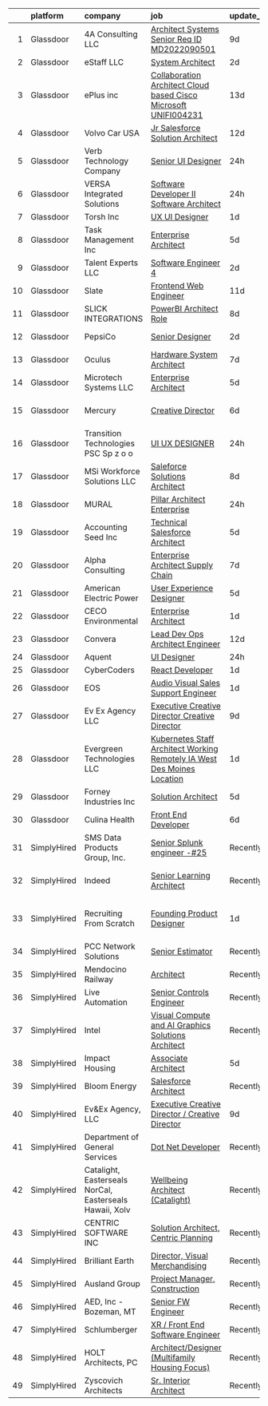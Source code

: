 

|    | platform    | company                                                 | job                                                                                                                                                                                                                                                                                                                                                                                                                                                                                                                                                                                                                                                                                                                                                                                                                                                                                                                                                                                                                                                                                                                                                                                                                                                                                                                                                                                                                                                           | update_time   | location                        |
|---:|:------------|:--------------------------------------------------------|:--------------------------------------------------------------------------------------------------------------------------------------------------------------------------------------------------------------------------------------------------------------------------------------------------------------------------------------------------------------------------------------------------------------------------------------------------------------------------------------------------------------------------------------------------------------------------------------------------------------------------------------------------------------------------------------------------------------------------------------------------------------------------------------------------------------------------------------------------------------------------------------------------------------------------------------------------------------------------------------------------------------------------------------------------------------------------------------------------------------------------------------------------------------------------------------------------------------------------------------------------------------------------------------------------------------------------------------------------------------------------------------------------------------------------------------------------------------|:--------------|:--------------------------------|
|  1 | Glassdoor   | 4A Consulting  LLC                                      | [Architect Systems   Senior  Req ID  MD2022090501 ](https://www.glassdoor.com/partner/jobListing.htm?pos=116&ao=1110586&s=58&guid=000001834000f27683a2a82a951f7201&src=GD_JOB_AD&t=SR&vt=w&ea=1&cs=1_c06ef622&cb=1663226147834&jobListingId=1008118655197&cpc=9908D8D4413DBB8A&jrtk=3-0-1gd001sl2kf3v801-1gd001slokcko800-ac0088144f261ed5--6NYlbfkN0BGCizsxE9aitO1vUpkCOkNjA4khoJ4428dqsWOkAa76xwerZKu-0wJEG9hz03oHvEiocMmCqk0OIWqrvbqU89P_Nk0sRkvRcCMBjaOqU8zsnzxBSIilXQ5rGcvlisutSrVImusP7DS61mHQQ-05lLYXHc1befoy7H3xL3UvLZZLL1IVE3w4HJyZrewOpIVO3LiLGR-ecZssjcTSwCH7lXkJp0VHB_nnvrepSAUyLV3SNUCY8Tq1UkND1of50fxQTgzui7adNY_6KMW32Nk8lu0qrec688D0-pIZZ_OEVuva5PdizxQpWApO4aDHtN_b-Mbcg3jZWSCAFZZqofndjkUDCev1dyN_SgVy46n1YXoOu1kjZQHM_f1gm7S6NPdNESVoEd6FDq0G5m8JwUrd_hf47tDi5gyn0of9QoaWhwD-XXTO6P2VfIqx-7iolEymKzNR2Fw3mkWo_j8k-c8VuB_rv8uaMiFi8BgagcvFr5TBwmkPhsknrTUgAOFezTdO0T51S2Fmqcv3m-VDDuJ5ANIziki_-akuII%3D)                                                                                                                                                                                                                                                                                                                                                                                                                                                                                                                                    | 9d            | Baltimore, MD                   |
|  2 | Glassdoor   | eStaff LLC                                              | [System Architect](https://www.glassdoor.com/partner/jobListing.htm?pos=106&ao=1110586&s=58&guid=000001834000f27683a2a82a951f7201&src=GD_JOB_AD&t=SR&vt=w&ea=1&cs=1_019d7b66&cb=1663226147833&jobListingId=1008134592847&cpc=923E3B470662C757&jrtk=3-0-1gd001sl2kf3v801-1gd001slokcko800-3606e9f74670f821--6NYlbfkN0DrMgkuVzpPEASVDUHZGfVVKiOt2tdeIRT1Z6TsX04wg7nCrZ5QZOw_qfdoXJ50Ghug3E2hMBBrmYDGJ-f-BM7goBLn8i3O0YTIZfJmtzeUC8l5mnNnFKhM3qKxIjYAz5Zr6IJf_3VJif9cv-xp1vvOaVroqT-m0XGZE8UOrgma7AEYpSNfpwcKivSJKFz4CBGMiNcySTTgPWwvvnH2dsMXzuabMcWZJY-2vS1edjuzdQWCI62-ZdChgdgm20e-PF4A8xH0Ktsb9OwIdNsntqvxezvLA4cUE5cwWu6bPPOaMGcnI2SOrnk5X2uC6YfwR_fNHPmkxoN5VvM9fJmiJ6ZhVO9UfgB0YaJ6e0sr5Pp7PixZY75YSoek4gVFkWIQp-ESgxPPs1nwRIzULofjKtnBA_66-A9ihTV7r3ROdc2XQrW0m8JksapDMxe1Fagjow3KD0TsrlUroVFdyUk1NZt26kDGYrBX3UFNo-CeWZBnnyBLMCzQ0gUIpZ6jnlYKjeU%3D)                                                                                                                                                                                                                                                                                                                                                                                                                                                                                                                                                                                                     | 2d            | Hilliard, OH                    |
|  3 | Glassdoor   | ePlus inc                                               | [Collaboration Architect  Cloud based   Cisco   Microsoft    UNIFI004231](https://www.glassdoor.com/partner/jobListing.htm?pos=108&ao=1110586&s=58&guid=000001834000f27683a2a82a951f7201&src=GD_JOB_AD&t=SR&vt=w&ea=1&cs=1_7ca50da2&cb=1663226147833&jobListingId=1008111501003&cpc=47CFDC01B3F81FAC&jrtk=3-0-1gd001sl2kf3v801-1gd001slokcko800-145419c00ece1ac5--6NYlbfkN0B4q5ZfxtiYuHthRCrlNTaH3IgnRrb9iipLWN6eJD-7mZ_ik5fnnuNKhefJl6Hd361Yl6PZgXliU_tR5RV7_TL4njM3YwuRYc43Z4IfFxjfcBfirQSRCYblghb2-5P3vKrojnzRJnYj7coYTuNhkT7_aWltj0nCFX0-n_0TzyFsZArV_0CFrB2AsoBLGrUV5pxEXArfRrIS5zgoDO-6YjJrOepCFpawjcTjGVZEkQbVtG5Ax5Um99lk7QOvZV_oXYb-OLNs1LUJbE90CsGwpOntYoBoqEdhR7iPezHV_JInjf7xxpQOiCJ9zEGyBlO2j0i97TA3twKfO3Qqxxe2Heh8Earjy_s9TFnGpIcFMLqYfE5YpTxoKcOoifQcV4oDsg1wcDkhsJeiN9ThyidChKvlqt04iK7KAjPXZQfuZBlPbDsjjPq0dPBqutpFaj66wkotA18Y6zLj_7LtZmLAtsM69om3KbMmNsXNGVaAuT42arngSBPHLV4eJbTr_E9Ax6pymGbemAZ_MYoN_E_aSC8sT-BbQMXpgcH-8bFMaFGJ0YcJ7_dLq3PU_yMWKCDERw8WCXTAQiN_7mO8NaMjrMvC)                                                                                                                                                                                                                                                                                                                                                                                                                                                            | 13d           | Remote                          |
|  4 | Glassdoor   | Volvo Car USA                                           | [Jr Salesforce Solution Architect](https://www.glassdoor.com/partner/jobListing.htm?pos=104&ao=1110586&s=58&guid=000001834000f27683a2a82a951f7201&src=GD_JOB_AD&t=SR&vt=w&ea=1&cs=1_6c7f29ea&cb=1663226147833&jobListingId=1008114221321&cpc=870769263AED881C&jrtk=3-0-1gd001sl2kf3v801-1gd001slokcko800-8895955db7092102--6NYlbfkN0AO-lx13pzomzdSppJUWL3QXsQT8oyFk4U4LWH8QC50Ctogpds75WzduLbwVCt0i-ZrUHt8k36owMUDCSV4qAr0CS75ll3MzvkkwJvSla3IzsC9_BvG2WEVBRbb8LPcOz-eyID65ahjECUD7PQLg-FmCtFYjODmk0gFBA9DIh81l81LtSj1WxXyRmR4_sn95lDEbNvnw8zSNGrvK1DTCKZzRgboX7oUs_VCMO_N5dTKEHUHu8gFpvPcG69tfgKeizWIcRL73EurvmXbKnveg3DacTb7dFkJVNQNE8kG4BqPxYn8HBmqh45r-wqYWJyxLKv77Np3mPA5ONpFSyZ95LV7tsxbFPs45aLAtodvZktWiZsZ2ArF8SVqnm5WiuNW5jSaUgGSjInRc1-P-gR8Iq-1Id0X-cuNNLtZkGYN4bV4Ls8N7RYUOUhAGs_C1cwlZj8pNnSQaS33FY11hsvkbJ5v2xQkHjMTmmZDwCV4mM3CP3fAhME1gV8OZKRmIuM559Y_ORfr1SfzPN6j3qHaebND)                                                                                                                                                                                                                                                                                                                                                                                                                                                                                                                                                                   | 12d           | Mahwah, NJ                      |
|  5 | Glassdoor   | Verb Technology Company                                 | [Senior UI Designer](https://www.glassdoor.com/partner/jobListing.htm?pos=117&ao=1136043&s=58&guid=000001834000f27683a2a82a951f7201&src=GD_JOB_AD&t=SR&vt=w&ea=1&cs=1_284bbd87&cb=1663226147834&jobListingId=1008139374564&jrtk=3-0-1gd001sl2kf3v801-1gd001slokcko800-a21e7d0bf2dbc785-)                                                                                                                                                                                                                                                                                                                                                                                                                                                                                                                                                                                                                                                                                                                                                                                                                                                                                                                                                                                                                                                                                                                                                                      | 24h           | Remote                          |
|  6 | Glassdoor   | VERSA Integrated Solutions                              | [Software Developer II Software Architect](https://www.glassdoor.com/partner/jobListing.htm?pos=103&ao=1110586&s=58&guid=000001834000f27683a2a82a951f7201&src=GD_JOB_AD&t=SR&vt=w&ea=1&cs=1_13c74e80&cb=1663226147833&jobListingId=1008139704686&cpc=EE7F0D06914A6BE7&jrtk=3-0-1gd001sl2kf3v801-1gd001slokcko800-f7a690b0c55f8e08--6NYlbfkN0CWCJSGUIUF-Yq3qKQ8OSRXtWVl8quohR2ewVP8TxwXYnzP64Jjm1i8h0HojawBlrH8-lWzom0FH-EtFMCyIfeZ1mFJryghIDYDbarZcea4rUYywEjr9f5RmpiV-KZabtngfZzhoK5QDMSpAIwE7rsQIsghtLNVDoLTrlZ7ZutYllDcSKuO6mgBuiZYFYrEi7wthIeT4PGaRZb1FZ2wlSqVSVtbgXqe572JAqwdHsmtlERWMHP41MdNl7wTOevwVfjVUHPq3bGCKhaAkn129nxzeikeb0Y7fvPWCbFSJfhojOsW6OA8Ot8V2v-D4o7nMo2ULZjn0KXi3r-sQYvOGTM_7SLBT8b2ebe6QevQpo_oPh9kJdOzv9ZeIG7BAtkW3KOcCejKIxKC3tnqVggoFQ8Jrk1qfBHjLW2w_x6bkErbQF837HhlpZ0g1izPos_3bqvtyAL6awiBwWdYPUJj6r0XwIUjDrClS6FWKm3-JXCYJPF06MNzFhPT-NH3kLlHWswSXCJ586DD8LZoAcgkepvK)                                                                                                                                                                                                                                                                                                                                                                                                                                                                                                                                                           | 24h           | Remote                          |
|  7 | Glassdoor   | Torsh Inc                                               | [UX UI Designer](https://www.glassdoor.com/partner/jobListing.htm?pos=119&ao=1136043&s=58&guid=000001834000f27683a2a82a951f7201&src=GD_JOB_AD&t=SR&vt=w&ea=1&cs=1_ac838806&cb=1663226147834&jobListingId=1008137098684&jrtk=3-0-1gd001sl2kf3v801-1gd001slokcko800-30835094c5daa7ec-)                                                                                                                                                                                                                                                                                                                                                                                                                                                                                                                                                                                                                                                                                                                                                                                                                                                                                                                                                                                                                                                                                                                                                                          | 1d            | Remote                          |
|  8 | Glassdoor   | Task Management  Inc                                    | [Enterprise Architect](https://www.glassdoor.com/partner/jobListing.htm?pos=111&ao=1110586&s=58&guid=000001834000f27683a2a82a951f7201&src=GD_JOB_AD&t=SR&vt=w&ea=1&cs=1_53a2473f&cb=1663226147833&jobListingId=1008128870857&cpc=AC285F3A3ECA6BB0&jrtk=3-0-1gd001sl2kf3v801-1gd001slokcko800-587c63a7b3f2a9be--6NYlbfkN0BvIALFv9G1jpGwK5UsNergzB8AM8gSE4lxfMwFE-xD_GJ2xkjIk_Ah2vb31TCaHdNswcKi1oH3oawR9mHqF3t9cO_LUNWyrZQ_e4ZNu8VJPMYZMdKOeTY_01k_NAorz8v8qzG2_Bvtd38hcw4_WdKK-9EM3dn33FnR-FMVl3n68vQMLfvx5NSqGPWChlZDCEpnOYKdp2OyXDiwISczMpXuolPs_vCiDHTRWbGPUgGgdDbbrBtrRhoYWhMgF4GdFObjkTWlyiykJVT0JQ8J7kkOMLVARWM5o0vE3D5Gd4NIYKY33knAInEV2mAwFVOLNWRHUB03Oi4MtaM2q7qj1SwT1xKS9H_0nMmBMLSw7QuSNHQbv7CyfZtZxd_7_AQDkNiIh9g_yxBV_1MiOO0V0XTflcrBJXBaDbBcy1fQhA1Aaypu59KBnfvDHVWZ24R1ahHrY1UPbCRNsyZ9_roVMS5XLZdzbwyTbBPhLhIg-rxPptAV7sE015Embi3ALe3XjmuUtauEF9TyeA%3D%3D)                                                                                                                                                                                                                                                                                                                                                                                                                                                                                                                                                                                   | 5d            | Remote                          |
|  9 | Glassdoor   | Talent Experts LLC                                      | [Software Engineer 4](https://www.glassdoor.com/partner/jobListing.htm?pos=102&ao=1110586&s=58&guid=000001834000f27683a2a82a951f7201&src=GD_JOB_AD&t=SR&vt=w&ea=1&cs=1_5681c344&cb=1663226147832&jobListingId=1008134167488&cpc=1DA97EEC6DEC5F4A&jrtk=3-0-1gd001sl2kf3v801-1gd001slokcko800-f55f5ec6684b3bd3--6NYlbfkN0APToHrk7ILONyRglvlT3LJMO76dZGJsKlG8WQjsY8CqzJJDeCOMXQiMmhBodGTpJyjRD408nbRL1nAF-JrrKFe6dmAiou0uVKK70dHZgl8aRe7WxONW7Y4yeoV-VHBwaTYmMWQmYA_E9wqFRZ-hqeLnY-swB7yhtcE4L0kPc93NFHeimL-fPu1GrgmBSoJ39tG2KKNv7oM2PO7R0gxnHGZHIjPoiLuCUiA4W9dNclrMFauaRCNhQU2f5rqQfdTL90ljOg4y63KFdRzZ36-BHT1UjIEJEv4kU_2HLEyBxqXlEucY21TF-pnAauTEB_Yhnhx1vCek8xTTLsXRzSGZ5XqPG2XTuyWgWzoffXhrMvfdTTd7rtuzuN7xwnF7PCuzPKrQgrTmL4PxViPIItFBjdps2QYRqunCg2VBnyrDXImpQB4ZPNjHvxtfa2Vi98JhdEtID6yW-9Iqw0lj6QTbpULgQUf4EW0rRvZ7oPYmxRbn5FmfrvcGg7GeQ2nb13j2xF30zXJep5Qzw%3D%3D)                                                                                                                                                                                                                                                                                                                                                                                                                                                                                                                                                                                    | 2d            | San Diego, CA                   |
| 10 | Glassdoor   | Slate                                                   | [Frontend Web Engineer](https://www.glassdoor.com/partner/jobListing.htm?pos=112&ao=1110586&s=58&guid=000001834000f27683a2a82a951f7201&src=GD_JOB_AD&t=SR&vt=w&cs=1_21031f04&cb=1663226147833&jobListingId=1008115559482&cpc=D69957E0862862E0&jrtk=3-0-1gd001sl2kf3v801-1gd001slokcko800-d7e08d246e257d59--6NYlbfkN0DG4ntHtB_rMsnfhgmnSvK2brktLme1L4SiDeJjQ-izrVOLqRJ5-yjEwoYGp-nj3bXpJbV2z_i7lf_ug7kgiX5Vxr8L6l8K4udrifjrHN-4ttSH23_JHtEk0OvqMdfe9_thM_gXZ2L_coZ9m0w4V58eSaDW8D-NDIf60O4Z8fyNMNZ7M0AUOKKEmKzt_cvdsnO0a463ZdiAblW6Ho0YOavtGeB6ow2C8OF8QlMleYGuRgviRmbtjm5Gma7ydwHtWhb1dpJN4xal-Q5JGFJZ5exdYHeYzITzky3Fl_2BqDh4nrYtwWQlGVNyUVFjeWkI7Z3CaLimd_YZ32KKJFb56SsRo-PQ0hqu9cqvLhUPU4lZsuQtvyq4Nm9Wbiz7JETcQfBHcLbGMLAo9GBgn9uHCcht20jfcT_EhlBU90a6PfSoBc6trB1qU8PwltLLjak9yDHg5IqDq1MQcai8BpRa5HXaWN64LCo0jMP9ncuuYl0LwpeoKBQcSaEC6Iimfh9vGjwLMWBc9MHyVvLtGKS7VNU8fuJRkDot4ViVOxegv8fijIp77u7PNpUwACEdkxYQsrXYuJsqp3W943AUVuiUm-glBrjhWVMLEXm4ozNUxBjIVZK4uzAiAnd2gpYDTf6JtxuEW8UkpRX9W0NLdVhGhbV57fG0oTwmI33v5m2ouWnuYcMImGtgxkFTDrXI6JdwNsQo1fzMJHUgXwKCqu9vy2nrx4TbMhtiJtuC5SvHSefYZddwTGN84uG83JtgtImzLHBy45IpqGliikoa_7iXM7sHhfw_0UrgwSUEKVyNTv04hEPYKl9xyuNyd3_udR9e5QspAxnXv4-TsYL99FIgWtPIjG7EQFuOq6-SIDQN7tX6a8YOjQ9wVOzYBEsymCnXeLg8tXroW9i4MZf607UNxPmBngo4V1D3UhUCOoJsgVx_r7ubI9uCARpxbzC8D5GlNhYGNdg6_UgJVf6u9QzePP6iYN_lSIyXCHQ%3D)                                                                                                     | 11d           | Remote                          |
| 11 | Glassdoor   | SLICK INTEGRATIONS                                      | [PowerBI Architect Role](https://www.glassdoor.com/partner/jobListing.htm?pos=118&ao=1136043&s=58&guid=000001834000f27683a2a82a951f7201&src=GD_JOB_AD&t=SR&vt=w&ea=1&cs=1_13962a45&cb=1663226147834&jobListingId=1008120867078&jrtk=3-0-1gd001sl2kf3v801-1gd001slokcko800-93113ead7e188d75-)                                                                                                                                                                                                                                                                                                                                                                                                                                                                                                                                                                                                                                                                                                                                                                                                                                                                                                                                                                                                                                                                                                                                                                  | 8d            | Remote                          |
| 12 | Glassdoor   | PepsiCo                                                 | [Senior Designer](https://www.glassdoor.com/partner/jobListing.htm?pos=128&ao=1136043&s=58&guid=000001834000f27683a2a82a951f7201&src=GD_JOB_AD&t=SR&vt=w&cs=1_293b0b6b&cb=1663226147837&jobListingId=1008133223717&jrtk=3-0-1gd001sl2kf3v801-1gd001slokcko800-3816436f49d51929-)                                                                                                                                                                                                                                                                                                                                                                                                                                                                                                                                                                                                                                                                                                                                                                                                                                                                                                                                                                                                                                                                                                                                                                              | 2d            | New York, NY                    |
| 13 | Glassdoor   | Oculus                                                  | [Hardware System Architect](https://www.glassdoor.com/partner/jobListing.htm?pos=107&ao=1110586&s=58&guid=000001834000f27683a2a82a951f7201&src=GD_JOB_AD&t=SR&vt=w&cs=1_dbbe9ee4&cb=1663226147833&jobListingId=1008123412388&cpc=9C2286EA3771AAF6&jrtk=3-0-1gd001sl2kf3v801-1gd001slokcko800-7498725bb33a79b0--6NYlbfkN0DYl4UJW4r1Vl7FEn6T9F-rD9lpC-0oMJVSiWjK_MGUd8e8cHXcpv6KPyjLHZEfqkVogC66cl0Kf53iEY2NG-8uRKbmsk36Hu5eeb2lhUliVHhSeYP_GayDH4LTvHZhd2xkywMTopsgZq2sOQJP0gsQDbVPWH9qa-Wb8cpi9oQKib6biCR6QL89LsD_sTEf_DaXhU-mv0ldrOyvaO0YZhHRwEO8FNcH552Y8C2rLMMmTlIjRiI-fEcCjkmg8_Q3Y_Rf99u0eKQwZHudKY1pjlSaOJjMJosn8Qu2UGcC0zVvCdhRcPF8BdV5zPlOanWQqjR6DJfNLJ8ZZEcSLYJlKtew589MQc1hdwCzEWHNK7dKFou7TDUzoUl_7463KJ07F6gkCnVYxxgtlD3pyBZLnYMosFKyTYKUc5s0S3bnsJ4bMSSQnymjZqgtABohv3Blf0TFA1skeXTtrIWOSMwGpjfH5-uAfustg51Zv8TdXkZSbGzqzzz2UVa3Ae0S82Sgo4bXKE-ZxiRH9GMqfxpGhgKdbP3jeHh-hl1RbKK1iaC6BhrW3qHqoj190TtZUIpjTiDKtY1NqI_7nLulUOpaI5RqxtA-gTmYcJPFatlILbSRbh1sFEXW-OQyjtDLSnmzzwGCrZ3FCpT8hYjqkwRv6haVPrmf_CshAzvC2qGvgYAMCvhGWg2G0sG6OeGJPqwzeXO-n8WpM8LmrCDhzYF08GagGt7SGUEZU-AYWkbo9NIBMz-rZ8WGhlJAEL-qtOM-9EiOf9wvZN8-bwM1gbcaKpMQg2fgldDSBkS_i3ZBCZehxU8iIixUfLF_r7Nse0rIgGGpU7TYW6NN_TZNo4BgaYmAVEd1Ovs0QRHUR5s4lQBthiiCMIZP-j2m0zUToLNaPiyOielHWIwfRmGNuXXcjqXyXXtQ0SsOYrWdTH3nGDdSV0oGhfwPwehaXSGQbX306K3V9eNL7PYQCLwLzTOeUNGWs825uWFGj-Ev4njGLS8LWG9EjMC7wRThBLr-pM8U0gY7yVLdEpEYTJTTBLqRUSoC8NQJXBS6r1yKQUHdozdEYilAP7rWPOBWX_H1mUuR_WI%3D) | 7d            | Remote                          |
| 14 | Glassdoor   | Microtech Systems LLC                                   | [Enterprise Architect](https://www.glassdoor.com/partner/jobListing.htm?pos=123&ao=1136043&s=58&guid=000001834000f27683a2a82a951f7201&src=GD_JOB_AD&t=SR&vt=w&ea=1&cs=1_5f79f48f&cb=1663226147834&jobListingId=1008129130587&jrtk=3-0-1gd001sl2kf3v801-1gd001slokcko800-99571e1eeac74537-)                                                                                                                                                                                                                                                                                                                                                                                                                                                                                                                                                                                                                                                                                                                                                                                                                                                                                                                                                                                                                                                                                                                                                                    | 5d            | Remote                          |
| 15 | Glassdoor   | Mercury                                                 | [Creative Director](https://www.glassdoor.com/partner/jobListing.htm?pos=130&ao=1136043&s=58&guid=000001834000f27683a2a82a951f7201&src=GD_JOB_AD&t=SR&vt=w&cs=1_8524530a&cb=1663226147837&jobListingId=1008126475565&jrtk=3-0-1gd001sl2kf3v801-1gd001slokcko800-c7c4cd3dd25607bd-)                                                                                                                                                                                                                                                                                                                                                                                                                                                                                                                                                                                                                                                                                                                                                                                                                                                                                                                                                                                                                                                                                                                                                                            | 6d            | San Francisco, CA               |
| 16 | Glassdoor   | Transition Technologies PSC Sp  z o  o                  | [UI UX DESIGNER](https://www.glassdoor.com/partner/jobListing.htm?pos=127&ao=1136043&s=58&guid=000001834000f27683a2a82a951f7201&src=GD_JOB_AD&t=SR&vt=w&cs=1_3f2cbfc0&cb=1663226147837&jobListingId=1008139230292&jrtk=3-0-1gd001sl2kf3v801-1gd001slokcko800-56f404522e23ddcc-)                                                                                                                                                                                                                                                                                                                                                                                                                                                                                                                                                                                                                                                                                                                                                                                                                                                                                                                                                                                                                                                                                                                                                                               | 24h           | Remote                          |
| 17 | Glassdoor   | MSi Workforce Solutions  LLC                            | [Saleforce Solutions Architect](https://www.glassdoor.com/partner/jobListing.htm?pos=110&ao=1110586&s=58&guid=000001834000f27683a2a82a951f7201&src=GD_JOB_AD&t=SR&vt=w&ea=1&cs=1_8230e173&cb=1663226147833&jobListingId=1008120596089&cpc=9908D8D4413DBB8A&jrtk=3-0-1gd001sl2kf3v801-1gd001slokcko800-9e5963468fc93000--6NYlbfkN0Dg9NeJ8_UI-_aTbBL9b9PV1VIAb030JKK9X34KvyrkNiKcIk3LqY9I34kHZwOtSKiNAMD2yHgt12waIAMJDFGJAszSpbAEpvku9TGWjbmL3xt0OuyneTUk98HpFoKVcYimIpB3E43P1aDmh-9s4NvzE7tlvAJpYH7FzDoGEfNxt5et0dpqHMeV50-rLc5_lY3_Rg9Vwz6wntE2vQoqDmC8e1a12cx41E9I-0Mou_hDN6QKEd4E9Q2NGA4BB5RUUgInC5RHybcW3t7rxpy2W63-loyKPUhFyN69Ex9Q7cAL8YUKHdpUXS0ZsYtL052rXa5lKx2uyPzCioQY0p8MAnbJD1pMamqIICBQrmwDfWJKSmwUjYOJ5lARPBo3UKC9MOl5LlczNLZCph49LTSzyRAV82nemt_pBAN4Hv-VjDJzUF_4kCLYe9J9uoM4gSYB8TCD1HWXGNYz3ZvrWA7ROoh2Pn3ULkYSS1aolAEZQCTsvNYZJjzFoUL1kGZeM1YB9p8OZYDY2lcjUQ%3D%3D)                                                                                                                                                                                                                                                                                                                                                                                                                                                                                                                                                                          | 8d            | Remote                          |
| 18 | Glassdoor   | MURAL                                                   | [Pillar Architect  Enterprise](https://www.glassdoor.com/partner/jobListing.htm?pos=124&ao=1136043&s=58&guid=000001834000f27683a2a82a951f7201&src=GD_JOB_AD&t=SR&vt=w&ea=1&cs=1_51914c80&cb=1663226147835&jobListingId=1008139891509&jrtk=3-0-1gd001sl2kf3v801-1gd001slokcko800-fe2dcdc14eda2bfe-)                                                                                                                                                                                                                                                                                                                                                                                                                                                                                                                                                                                                                                                                                                                                                                                                                                                                                                                                                                                                                                                                                                                                                            | 24h           | Atlanta, GA                     |
| 19 | Glassdoor   | Accounting Seed Inc                                     | [Technical Salesforce Architect](https://www.glassdoor.com/partner/jobListing.htm?pos=101&ao=1110586&s=58&guid=000001834000f27683a2a82a951f7201&src=GD_JOB_AD&t=SR&vt=w&ea=1&cs=1_1778275b&cb=1663226147832&jobListingId=1008129170787&cpc=E8D5F41151D68237&jrtk=3-0-1gd001sl2kf3v801-1gd001slokcko800-339afd3fa21c2598--6NYlbfkN0BHjBTLL1K5_0M97KyMDmq3GWE7GVH-WfBVgnk9qBtUqEQJZ8GP8mV1RZfjDqDACHY6snoDYDH0xgYI_OtLYcz3nUzvGP1pq3QtHcOyM8alHXXHTgWkSqLufHWH8uYQfVM7611mxMB3t5z81IhAW-lPbmcJIcoQVcK1oVpDMr5ZqXc-5znzDUNMgHjGbXcqIlEn-9k61EbRGprqlbZU0He01m7oXbYHYSX69liFlVwl2XDgvVsuyzJHRFzlXjSMFF9qZiEmz_E0Hni7mnG_OIMSlIgvNjhTPUOSYOtHLpaLmZZ0IhXqXdQj6JRG35Yib4WKIsfYvjnPWM4l2uuPg8dt_7KYiIXt1oQZbfGy2bpG64shGT24nB3gg1HLN3q_WARYM4ujoRxIVJ1HzWUjsGvymi8ptm9k7hEzHfC4hY550gP8qWAsymZUtLjT0JbrPuWa5MqOcNeOzS82pzOX6RvplTgzZEFir7KABKQYsTHm-Tz386Qgv4RwwMi8gmJpsu9MqOpmlxN8IA0GTbo9gWuS)                                                                                                                                                                                                                                                                                                                                                                                                                                                                                                                                                                     | 5d            | Remote                          |
| 20 | Glassdoor   | Alpha Consulting                                        | [Enterprise Architect   Supply Chain](https://www.glassdoor.com/partner/jobListing.htm?pos=114&ao=1110586&s=58&guid=000001834000f27683a2a82a951f7201&src=GD_JOB_AD&t=SR&vt=w&ea=1&cs=1_6cc605c1&cb=1663226147834&jobListingId=1008123866594&cpc=6FC5BA77C9A4CD78&jrtk=3-0-1gd001sl2kf3v801-1gd001slokcko800-0f2919c186b0221f--6NYlbfkN0CmztqN_51rcXXt1zGaqXL2SM702I5KuCok5O3lQmzZOFwxmpqFAedJIljPvkZxaoGJet6BYg172VNEkO850YfjkdFH9wybXtlst-4EeIegnps1cUml9eupLBDoVMzly7tM8XzcwjG7q4JzjlWb1Bfowr_I-sMe6H0YmSNgc0r-X3QVMYBo8kkLVW-WeiNqMjwmFliGp3WmoAGAOUoDBaoOl96vHhn9H3jLit7agvB4ZpslcZmIZPSKnoFOO84dQhad3TmNrzGc6Z4nq6cHp_EYUUBYEIVMndg8bd9i0PNT0Mu3ol8tQEKdQHPZNYBSz3XIb3jNvAkEuy0XSh6jJz0p_xBcIFee2dw7KsEzi3QcjpEEf275o_RqLwinqOkxd7OppnbZEtnSr4AHfjtmJzvbupE_ufKulwGLSyTVKtGR4MYzSK_jCLa98XRJKg5BL6THPgmHvo-B3QJJ9b9pJsjNhHk940hTtlW6lXQQY7Pg3OXB6phW0zzAkuF1QmjXVDm4McXAwtCxXmJjSJEATC2Q)                                                                                                                                                                                                                                                                                                                                                                                                                                                                                                                                                                | 7d            | Remote                          |
| 21 | Glassdoor   | American Electric Power                                 | [User Experience Designer](https://www.glassdoor.com/partner/jobListing.htm?pos=125&ao=1136043&s=58&guid=000001834000f27683a2a82a951f7201&src=GD_JOB_AD&t=SR&vt=w&cs=1_0e90abaf&cb=1663226147835&jobListingId=1008130146366&jrtk=3-0-1gd001sl2kf3v801-1gd001slokcko800-79d5a176dedb7ddb-)                                                                                                                                                                                                                                                                                                                                                                                                                                                                                                                                                                                                                                                                                                                                                                                                                                                                                                                                                                                                                                                                                                                                                                     | 5d            | Remote                          |
| 22 | Glassdoor   | CECO Environmental                                      | [Enterprise Architect](https://www.glassdoor.com/partner/jobListing.htm?pos=120&ao=1136043&s=58&guid=000001834000f27683a2a82a951f7201&src=GD_JOB_AD&t=SR&vt=w&ea=1&cs=1_87d219e0&cb=1663226147834&jobListingId=1008137815782&jrtk=3-0-1gd001sl2kf3v801-1gd001slokcko800-e65df320f5322e51-)                                                                                                                                                                                                                                                                                                                                                                                                                                                                                                                                                                                                                                                                                                                                                                                                                                                                                                                                                                                                                                                                                                                                                                    | 1d            | Remote                          |
| 23 | Glassdoor   | Convera                                                 | [Lead Dev Ops Architect Engineer](https://www.glassdoor.com/partner/jobListing.htm?pos=105&ao=1110586&s=58&guid=000001834000f27683a2a82a951f7201&src=GD_JOB_AD&t=SR&vt=w&ea=1&cs=1_a41727b5&cb=1663226147833&jobListingId=1008114438030&cpc=BA2480082EBCBD2C&jrtk=3-0-1gd001sl2kf3v801-1gd001slokcko800-e6b6827efacde138--6NYlbfkN0D4haB4vwYn-UBdYBAtKYg96U4ykCohL1kTbcvmrxnqQlYwkKKinqkyUGaUBiNX42xa4KF8JLw3p4cSnDAxIDt3SZL-CIdsFGZbXurVBHh_RojEOPtxEI87vLKNvb-qXKskJc2yZ9_y2E9Xj9OkDJ7FdwJhxEZgT_F7H4nLCRJ8opfosHF4foGU1SKTUS0mZyolqS2hGknRKOgkLafyPhBYCeBiLYe2IqAwBFBAT5fNdHzqRkdzk4FM9sV_8mqIgrMwyb-G-2TQ0tEXv0XqozHsmp5EguWxfmdQBmcQ_T6pd5OCl-cMnJO4vg6D-92H5GBkytIbnpd1HjWlLaTspoCP3tFHnJis4ZjSxY3hYjI52T69lQs7b8j6vVenmusgaXhxKBIt-KcDm7XAyAqkB3_Xea_-VeKXKq0cW3jdYVZawKn1LmwSUoMUaK3e5CUa95Arwt-DL4BCFnQsEIIk4O2_bEjEJ3RIAxUbTE39ZOlopBpcW54GvBnojJ_rS7yO7XjUs0sPm3btHn3aOYALay3H)                                                                                                                                                                                                                                                                                                                                                                                                                                                                                                                                                                    | 12d           | Remote                          |
| 24 | Glassdoor   | Aquent                                                  | [UI Designer](https://www.glassdoor.com/partner/jobListing.htm?pos=113&ao=1110586&s=58&guid=000001834000f27683a2a82a951f7201&src=GD_JOB_AD&t=SR&vt=w&cs=1_dfee8c3d&cb=1663226147833&jobListingId=1008139496612&cpc=32EE424DE2B657EB&jrtk=3-0-1gd001sl2kf3v801-1gd001slokcko800-f006cd2606270603--6NYlbfkN0DMrcEu7yrtATojKJA7cEzGQ3FdRGWLh0CZQInL4ECGI9gD0Wolx9R2v-Aex0-GK06ekWQPZIsVD_4WLscpL12_UGRFc_z-WsQKT5a6JhVs9yPfj5QMGC2TqLHhB090uoGCPy5OguNr4bl1cdHJJxOtIE2rTBp77IEAjWWr_aTEvVKPh6kJa4jmI88F0cMPFXsE3eAj8d8hHhLe1NgkNBYQRCzneLQ3EScrhRYifNgSnBkqbxjTcOQD_gu_paCNBcOb5L0vZGG9nieEwtUfPdDLJ6YwO5odfiaSxOTx_pwD5FJ6pi1BViee6-558DLVcdU7mW4f6MZsyXE31dwoQe97KuxT5t5UZJvci7QJV2DChWO_FKMcGUDld8IP6D-1ZVBEMq2wj0m9FSSr28Eb-INOXndG7pPh2Qk4yqMbULKxm3NusgHxPDeeD7MCipg1RsJQIsOuEAT1ug%3D%3D)                                                                                                                                                                                                                                                                                                                                                                                                                                                                                                                                                                                                                                                                 | 24h           | Seattle, WA                     |
| 25 | Glassdoor   | CyberCoders                                             | [React Developer](https://www.glassdoor.com/partner/jobListing.htm?pos=115&ao=1110586&s=58&guid=000001834000f27683a2a82a951f7201&src=GD_JOB_AD&t=SR&vt=w&ea=1&cs=1_7ec55d92&cb=1663226147834&jobListingId=1008138159961&cpc=47CFDC01B3F81FAC&jrtk=3-0-1gd001sl2kf3v801-1gd001slokcko800-9701fa1d84280bf6--6NYlbfkN0CpFJQzrgRR8WqXWK1qKKEqALWJw739KlKqr2H-MSI4eoBlI4EFrmor2FYZMP3muM3WVW6zEB-TZub2UM-RCGvMwNVbxfuR7jM8ZW6TV2nkbOXJN9zG5idCGJfikfPBqag3yzo_CgLimg8k0eOfNeSEfacrosY7YkeiYkIVgoPgkrm7iOXkAgijfl4eWXvsQytuqdW0MGkx9jBaBktatkiR-njfUb4256y2_9cpaL6Ih2HuZapwYpciJOLb47FzuyxsI_Wy36k3oZqvV6xwficY-SHTM51e1RyLBAOItSdV7Fxdxy-cL8RHUq6q92a-blAFaCEJmtzw7OKxUiomb2TaXsMd6tInkNwG93nehrbQT7TiUoAv_XA7XzPpqJVWA84YqcHpq_dH4bvDiDrs8pMt7krbDlaklnAJAHHvOhEBLQB71UKtoMv0CfqYHchWmMrbN1flET1_MTdg7anwO3KglbUF2ulSPLgo7RObWF53WszFj3iochqgIiE3XNIWPKj0s1hNENKxF8HwykV7pXQaksO_srQcyndDpos4wbV7DjrIe_haQZqBZlJjTrFfZaAkmApEEdIUjI6ffR1UXYMtyasxDfUxeZp6XKW5FzLsvOuqHgqZsqIxMeCa9TyloBeR5uJDd9nRKwFJObnDNv0_6M-MTSBd1bmsfU3w3qU1RzBqiwRrsJTWCn_9zho7FZ4ZZ0OerOZcp2THKC31RFVW3EnpcaJwc5yJkeGB3yC998xTvqXlvefRl8_NqEqHoZ1LULH9MCb6Ok66hXhJcO8svJFU--yH1ktSetXbW13CEE-rjSFjAUWGzLV5W2BiqRZB5heJG_8n0B-DJb8TBn38Hjw2kQOFrZRzXKpKP4RHgb4e26IpBJVzdYDyLZ7KAoegdTC5aQPC9Ow-EXWQsM83gq6nZxSmyOJU80IECJx_iheGVaTdZZxiwICta39EtayXK6YlVmJfJXFn6_kOwY3DFaFuhgGV_60%3D)                                                                                                      | 1d            | Chicago, IL                     |
| 26 | Glassdoor   | EOS                                                     | [Audio Visual Sales Support Engineer](https://www.glassdoor.com/partner/jobListing.htm?pos=109&ao=1110586&s=58&guid=000001834000f27683a2a82a951f7201&src=GD_JOB_AD&t=SR&vt=w&ea=1&cs=1_1e92aa32&cb=1663226147833&jobListingId=1008136840657&cpc=F583A5AE0DDDFE3A&jrtk=3-0-1gd001sl2kf3v801-1gd001slokcko800-d9241bc4b5b25a3d--6NYlbfkN0CPuFK2nZOxfoNNJY0Pao8GxSWpION7uy0983NRRg9RKDewEfDB7qPLIZAMCI42lkd6N_5WXGdFnCeo5oCLoqWueDWf8iUhbQysTSMj3orAX5j5ggHqQu8eeGVSzMJWxQQOKu_O-U_FWln66CYOFeCQ1_5H6pEsvaXb0NDFfsMF7LcpCc4w5KXGJXEmN2Uq95SZBaEROf1Fecn9M62qRn1phhSDcstcDCr2iRgbbzde-mJhFREZz5j8Hze555Fo4lW0ertn2-myawJgqkp7aNYxXSkkpqVAyU3SbBr8RCcFZR2so0Ho-TVqHFj6K-SUGDZvS-w1cr_VHWybkVmnKFWOY3VzfIo5ZNMKm78_AKM2i4-gw6_j4lr1BdVI2UJvnssE0tJbhEnA75qRJ7UvnAtXKser6jHAGCW00CB33GhqcQ4hbjzCT0guIgJHybsexUNOrG9Jfi3aRg%3D%3D)                                                                                                                                                                                                                                                                                                                                                                                                                                                                                                                                                                                                                                    | 1d            | Sacramento, CA                  |
| 27 | Glassdoor   | Ev Ex Agency  LLC                                       | [Executive Creative Director   Creative Director](https://www.glassdoor.com/partner/jobListing.htm?pos=126&ao=1136043&s=58&guid=000001834000f27683a2a82a951f7201&src=GD_JOB_AD&t=SR&vt=w&ea=1&cs=1_d7d13b3a&cb=1663226147837&jobListingId=1008119284344&jrtk=3-0-1gd001sl2kf3v801-1gd001slokcko800-c7fca36cd3de3cdf-)                                                                                                                                                                                                                                                                                                                                                                                                                                                                                                                                                                                                                                                                                                                                                                                                                                                                                                                                                                                                                                                                                                                                         | 9d            | Remote                          |
| 28 | Glassdoor   | Evergreen Technologies  LLC                             | [Kubernetes Staff Architect   Working Remotely  IA   West Des Moines Location](https://www.glassdoor.com/partner/jobListing.htm?pos=129&ao=1136043&s=58&guid=000001834000f27683a2a82a951f7201&src=GD_JOB_AD&t=SR&vt=w&ea=1&cs=1_3c45b2bd&cb=1663226147837&jobListingId=1008137467723&jrtk=3-0-1gd001sl2kf3v801-1gd001slokcko800-30ff012441825be7-)                                                                                                                                                                                                                                                                                                                                                                                                                                                                                                                                                                                                                                                                                                                                                                                                                                                                                                                                                                                                                                                                                                            | 1d            | West Des Moines, IA             |
| 29 | Glassdoor   | Forney Industries Inc                                   | [Solution Architect](https://www.glassdoor.com/partner/jobListing.htm?pos=121&ao=1136043&s=58&guid=000001834000f27683a2a82a951f7201&src=GD_JOB_AD&t=SR&vt=w&ea=1&cs=1_a786ca36&cb=1663226147834&jobListingId=1008129996328&jrtk=3-0-1gd001sl2kf3v801-1gd001slokcko800-93e0913ce0ca6ec2-)                                                                                                                                                                                                                                                                                                                                                                                                                                                                                                                                                                                                                                                                                                                                                                                                                                                                                                                                                                                                                                                                                                                                                                      | 5d            | Remote                          |
| 30 | Glassdoor   | Culina Health                                           | [Front End Developer](https://www.glassdoor.com/partner/jobListing.htm?pos=122&ao=1136043&s=58&guid=000001834000f27683a2a82a951f7201&src=GD_JOB_AD&t=SR&vt=w&ea=1&cs=1_456d3d71&cb=1663226147834&jobListingId=1008126451371&jrtk=3-0-1gd001sl2kf3v801-1gd001slokcko800-fc2b48ec696d17c7-)                                                                                                                                                                                                                                                                                                                                                                                                                                                                                                                                                                                                                                                                                                                                                                                                                                                                                                                                                                                                                                                                                                                                                                     | 6d            | Remote                          |
| 31 | SimplyHired | SMS Data Products Group, Inc.                           | [Senior Splunk engineer -#25](https://www.simplyhired.com/job/sx7NMuqms34xZNXpNhR7o_T_Zogn5d3TSFg5mvixF5C9hYK6Q9VJZA?q=visual+architect)                                                                                                                                                                                                                                                                                                                                                                                                                                                                                                                                                                                                                                                                                                                                                                                                                                                                                                                                                                                                                                                                                                                                                                                                                                                                                                                      | Recently      | Montgomery, AL                  |
| 32 | SimplyHired | Indeed                                                  | [Senior Learning Architect](https://www.simplyhired.com/job/kUIOtVh_n8Kn0MXrsDw4vMK3ALpZAxDyEFfkjeyOrq-XRwQ6HTBVKQ?q=visual+architect)                                                                                                                                                                                                                                                                                                                                                                                                                                                                                                                                                                                                                                                                                                                                                                                                                                                                                                                                                                                                                                                                                                                                                                                                                                                                                                                        | Recently      | Austin, TX +1 location          |
| 33 | SimplyHired | Recruiting From Scratch                                 | [Founding Product Designer](https://www.simplyhired.com/job/ueGu6u9w6gix4sAzWOYGIGKXZbTt1bbOXnIZyLR39UJzL6SyGjFLvg?q=visual+architect)                                                                                                                                                                                                                                                                                                                                                                                                                                                                                                                                                                                                                                                                                                                                                                                                                                                                                                                                                                                                                                                                                                                                                                                                                                                                                                                        | 1d            | Santa Barbara, CA +84 locations |
| 34 | SimplyHired | PCC Network Solutions                                   | [Senior Estimator](https://www.simplyhired.com/job/iiBJr25nqcFLn4ZCIBWBOeE0-niPlt-WSRhEzZMd_0usVHwHWxMY5Q?q=visual+architect)                                                                                                                                                                                                                                                                                                                                                                                                                                                                                                                                                                                                                                                                                                                                                                                                                                                                                                                                                                                                                                                                                                                                                                                                                                                                                                                                 | Recently      | Los Angeles, CA                 |
| 35 | SimplyHired | Mendocino Railway                                       | [Architect](https://www.simplyhired.com/job/K2RGIW9a0F6fdFsmwJCE9mT-0TKWIgMcdkHiMIeBk-TLL_OjLCzJRw?q=visual+architect)                                                                                                                                                                                                                                                                                                                                                                                                                                                                                                                                                                                                                                                                                                                                                                                                                                                                                                                                                                                                                                                                                                                                                                                                                                                                                                                                        | Recently      | Davis, CA                       |
| 36 | SimplyHired | Live Automation                                         | [Senior Controls Engineer](https://www.simplyhired.com/job/RW14UB_EyNKnBbNLLS6sL8dYUfm0abMroNBUZBTObsw_iwMt8wEAiA?q=visual+architect)                                                                                                                                                                                                                                                                                                                                                                                                                                                                                                                                                                                                                                                                                                                                                                                                                                                                                                                                                                                                                                                                                                                                                                                                                                                                                                                         | Recently      | Sterling, MA                    |
| 37 | SimplyHired | Intel                                                   | [Visual Compute and AI Graphics Solutions Architect](https://www.simplyhired.com/job/j1qJQbKH9zUpNzHcFI-Cquvslq3f4Ff5KrLQE3alMs4RfIVVxgi9Qg?q=visual+architect)                                                                                                                                                                                                                                                                                                                                                                                                                                                                                                                                                                                                                                                                                                                                                                                                                                                                                                                                                                                                                                                                                                                                                                                                                                                                                               | Recently      | San Jose, CA                    |
| 38 | SimplyHired | Impact Housing                                          | [Associate Architect](https://www.simplyhired.com/job/Fj9Q3i66CqozYtnZLfEtcffLTGlhaEdXG5Iiki0p_E7fajYKfZ7ltQ?q=visual+architect)                                                                                                                                                                                                                                                                                                                                                                                                                                                                                                                                                                                                                                                                                                                                                                                                                                                                                                                                                                                                                                                                                                                                                                                                                                                                                                                              | 5d            | Los Angeles, CA                 |
| 39 | SimplyHired | Bloom Energy                                            | [Salesforce Architect](https://www.simplyhired.com/job/5bAXbqzQk9FuHVlixZ0e1O2c1TA68VCxcsG3YdM2gMSIuJNvB_DYCw?q=visual+architect)                                                                                                                                                                                                                                                                                                                                                                                                                                                                                                                                                                                                                                                                                                                                                                                                                                                                                                                                                                                                                                                                                                                                                                                                                                                                                                                             | Recently      | San Jose, CA                    |
| 40 | SimplyHired | Ev&Ex Agency, LLC                                       | [Executive Creative Director / Creative Director](https://www.simplyhired.com/job/uobZ6xiSGn9TjRfAZyuowrIm5d4FTqol79nMQRnU5WHhjHLnGpgYlw?q=visual+architect)                                                                                                                                                                                                                                                                                                                                                                                                                                                                                                                                                                                                                                                                                                                                                                                                                                                                                                                                                                                                                                                                                                                                                                                                                                                                                                  | 9d            | Remote                          |
| 41 | SimplyHired | Department of General Services                          | [Dot Net Developer](https://www.simplyhired.com/job/NmIeNl3_rG06DVTO_PCPKN_VmjaYLZCuV0v3t8qBQWmhdgRrl0Y64Q?q=visual+architect)                                                                                                                                                                                                                                                                                                                                                                                                                                                                                                                                                                                                                                                                                                                                                                                                                                                                                                                                                                                                                                                                                                                                                                                                                                                                                                                                | Recently      | Sacramento, CA                  |
| 42 | SimplyHired | Catalight, Easterseals NorCal, Easterseals Hawaii, Xolv | [Wellbeing Architect (Catalight)](https://www.simplyhired.com/job/yzLMm5uuTPn8tHQa6vstvq2Q_O27HCABuAFrEW3s3a66vOk_yoHAwA?q=visual+architect)                                                                                                                                                                                                                                                                                                                                                                                                                                                                                                                                                                                                                                                                                                                                                                                                                                                                                                                                                                                                                                                                                                                                                                                                                                                                                                                  | Recently      | Remote                          |
| 43 | SimplyHired | CENTRIC SOFTWARE INC                                    | [Solution Architect, Centric Planning](https://www.simplyhired.com/job/sY0oybMouOJkbns6NrKJT7FzSD5ODmi_KcbyGtgqP6v1_46eqTKG6A?q=visual+architect)                                                                                                                                                                                                                                                                                                                                                                                                                                                                                                                                                                                                                                                                                                                                                                                                                                                                                                                                                                                                                                                                                                                                                                                                                                                                                                             | Recently      | Campbell, CA                    |
| 44 | SimplyHired | Brilliant Earth                                         | [Director, Visual Merchandising](https://www.simplyhired.com/job/qZKATVKE7IINjojd--7BDyXlR9ULgXNMFa7Nkw-N7uSj01zqPijnhw?q=visual+architect)                                                                                                                                                                                                                                                                                                                                                                                                                                                                                                                                                                                                                                                                                                                                                                                                                                                                                                                                                                                                                                                                                                                                                                                                                                                                                                                   | Recently      | Remote                          |
| 45 | SimplyHired | Ausland Group                                           | [Project Manager, Construction](https://www.simplyhired.com/job/Dd8Dww_j1nWtMK3RJQFXioNKW5nVAaoldPIKM51SGsOn9JT9v47B4A?q=visual+architect)                                                                                                                                                                                                                                                                                                                                                                                                                                                                                                                                                                                                                                                                                                                                                                                                                                                                                                                                                                                                                                                                                                                                                                                                                                                                                                                    | Recently      | Eugene, OR                      |
| 46 | SimplyHired | AED, Inc - Bozeman, MT                                  | [Senior FW Engineer](https://www.simplyhired.com/job/zINmUZXgScoXXgS_gyiF3t60esMGL8VWIM8nJ8Kv2CvxPHXAK-fHew?q=visual+architect)                                                                                                                                                                                                                                                                                                                                                                                                                                                                                                                                                                                                                                                                                                                                                                                                                                                                                                                                                                                                                                                                                                                                                                                                                                                                                                                               | Recently      | Bozeman, MT                     |
| 47 | SimplyHired | Schlumberger                                            | [XR / Front End Software Engineer](https://www.simplyhired.com/job/MFpHqPfYz7RTEiv1U611wB1tACKrL40fFKGeuoIBplYSrOCG7FXoIw?q=visual+architect)                                                                                                                                                                                                                                                                                                                                                                                                                                                                                                                                                                                                                                                                                                                                                                                                                                                                                                                                                                                                                                                                                                                                                                                                                                                                                                                 | Recently      | Menlo Park, CA                  |
| 48 | SimplyHired | HOLT Architects, PC                                     | [Architect/Designer (Multifamily Housing Focus)](https://www.simplyhired.com/job/92bW0UnSpt1rI5H5iEb4suCHxkhTd4NDV5LeC1mIONK5QO3V8lm1Sg?q=visual+architect)                                                                                                                                                                                                                                                                                                                                                                                                                                                                                                                                                                                                                                                                                                                                                                                                                                                                                                                                                                                                                                                                                                                                                                                                                                                                                                   | Recently      | Syracuse, NY                    |
| 49 | SimplyHired | Zyscovich Architects                                    | [Sr. Interior Architect](https://www.simplyhired.com/job/W6DBMb1APQOvsp7ZbtrBjOJI8LSW0cB2O-9Fwoymvrv3rxt8FBYaAQ?q=visual+architect)                                                                                                                                                                                                                                                                                                                                                                                                                                                                                                                                                                                                                                                                                                                                                                                                                                                                                                                                                                                                                                                                                                                                                                                                                                                                                                                           | Recently      | Miami, FL                       |